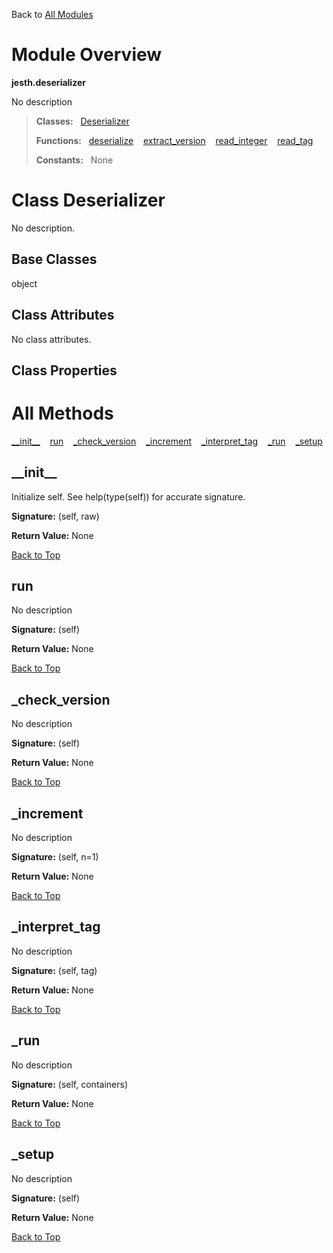 Back to [All Modules](https://github.com/pyrustic/jesth/blob/master/docs/modules/README.md#readme)

# Module Overview

**jesth.deserializer**
 
No description

> **Classes:** &nbsp; [Deserializer](https://github.com/pyrustic/jesth/blob/master/docs/modules/content/jesth.deserializer/content/classes/Deserializer.md#class-deserializer)
>
> **Functions:** &nbsp; [deserialize](https://github.com/pyrustic/jesth/blob/master/docs/modules/content/jesth.deserializer/content/functions.md#deserialize) &nbsp;&nbsp; [extract\_version](https://github.com/pyrustic/jesth/blob/master/docs/modules/content/jesth.deserializer/content/functions.md#extract_version) &nbsp;&nbsp; [read\_integer](https://github.com/pyrustic/jesth/blob/master/docs/modules/content/jesth.deserializer/content/functions.md#read_integer) &nbsp;&nbsp; [read\_tag](https://github.com/pyrustic/jesth/blob/master/docs/modules/content/jesth.deserializer/content/functions.md#read_tag)
>
> **Constants:** &nbsp; None

# Class Deserializer
No description.

## Base Classes
object

## Class Attributes
No class attributes.

## Class Properties


# All Methods
[\_\_init\_\_](#__init__) &nbsp;&nbsp; [run](#run) &nbsp;&nbsp; [\_check\_version](#_check_version) &nbsp;&nbsp; [\_increment](#_increment) &nbsp;&nbsp; [\_interpret\_tag](#_interpret_tag) &nbsp;&nbsp; [\_run](#_run) &nbsp;&nbsp; [\_setup](#_setup)

## \_\_init\_\_
Initialize self.  See help(type(self)) for accurate signature.



**Signature:** (self, raw)





**Return Value:** None

[Back to Top](#module-overview)


## run
No description



**Signature:** (self)





**Return Value:** None

[Back to Top](#module-overview)


## \_check\_version
No description



**Signature:** (self)





**Return Value:** None

[Back to Top](#module-overview)


## \_increment
No description



**Signature:** (self, n=1)





**Return Value:** None

[Back to Top](#module-overview)


## \_interpret\_tag
No description



**Signature:** (self, tag)





**Return Value:** None

[Back to Top](#module-overview)


## \_run
No description



**Signature:** (self, containers)





**Return Value:** None

[Back to Top](#module-overview)


## \_setup
No description



**Signature:** (self)





**Return Value:** None

[Back to Top](#module-overview)



